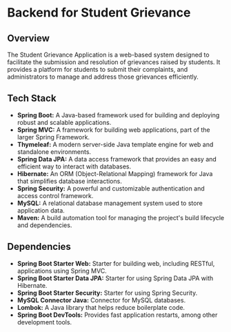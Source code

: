 # Backend for Student Grievance

## Overview
The Student Grievance Application is a web-based system designed to facilitate the submission and resolution of grievances raised by students. It provides a platform for students to submit their complaints, and administrators to manage and address those grievances efficiently.

## Tech Stack
- **Spring Boot:** A Java-based framework used for building and deploying robust and scalable applications.
- **Spring MVC:** A framework for building web applications, part of the larger Spring Framework.
- **Thymeleaf:** A modern server-side Java template engine for web and standalone environments.
- **Spring Data JPA:** A data access framework that provides an easy and efficient way to interact with databases.
- **Hibernate:** An ORM (Object-Relational Mapping) framework for Java that simplifies database interactions.
- **Spring Security:** A powerful and customizable authentication and access control framework.
- **MySQL:** A relational database management system used to store application data.
- **Maven:** A build automation tool for managing the project's build lifecycle and dependencies.

## Dependencies
- **Spring Boot Starter Web:** Starter for building web, including RESTful, applications using Spring MVC.
- **Spring Boot Starter Data JPA:** Starter for using Spring Data JPA with Hibernate.
- **Spring Boot Starter Security:** Starter for using Spring Security.
- **MySQL Connector Java:** Connector for MySQL databases.
- **Lombok:** A Java library that helps reduce boilerplate code.
- **Spring Boot DevTools:** Provides fast application restarts, among other development tools.
